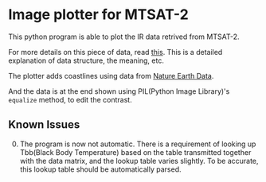 Image plotter for MTSAT-2
=========================

This python program is able to plot the IR data retrived from MTSAT-2.

For more details on this piece of data, read
[this](ftp://mtsat-1r.cr.chiba-u.ac.jp/readme.txt). This is a detailed
explanation of data structure, the meaning, etc.

The plotter adds coastlines using data from [Nature Earth
Data](http://www.naturalearthdata.com/downloads/10m-physical-vectors/10m-coastline/).

And the data is at the end shown using PIL(Python Image Library)'s `equalize`
method, to edit the contrast.

Known Issues
------------

0. The program is now not automatic. There is a requirement of looking up
   Tbb(Black Body Temperature) based on the table transmitted together with
   the data matrix, and the lookup table varies slightly. To be accurate,
   this lookup table should be automatically parsed.
